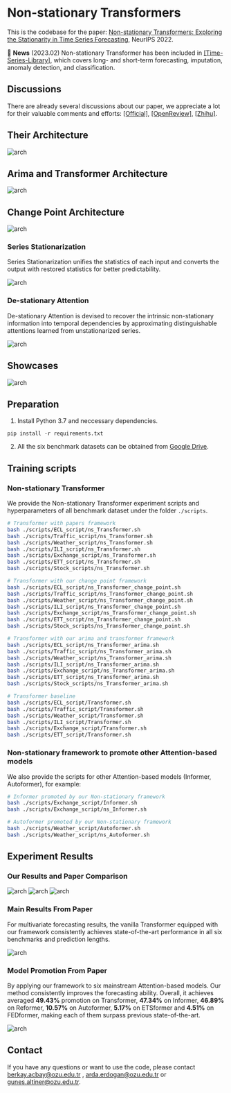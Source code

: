 # Non-stationary Transformers

This is the codebase for the paper:
[Non-stationary Transformers: Exploring the Stationarity in Time Series Forecasting](https://arxiv.org/abs/2205.14415), NeurIPS 2022.

:triangular_flag_on_post: **News** (2023.02) Non-stationary Transformer has been included in [[Time-Series-Library]](https://github.com/thuml/Time-Series-Library), which covers long- and short-term forecasting, imputation, anomaly detection, and classification.

## Discussions

There are already several discussions about our paper, we appreciate a lot for their valuable comments and efforts: [[Official]](https://mp.weixin.qq.com/s/LkpkTiNBVBYA-FqzAdy4dw), [[OpenReview]](https://openreview.net/forum?id=ucNDIDRNjjv), [[Zhihu]](https://zhuanlan.zhihu.com/p/535931701).

## Their Architecture

![arch](./figures/arch.png)
## Arima and Transformer Architecture
![arch](./figures/arima.jpeg)

## Change Point Architecture
![arch](./figures/change.jpeg)
### Series Stationarization

Series Stationarization unifies the statistics of each input and converts the output with restored statistics for better predictability. 

![arch](./figures/ss.png)

### De-stationary Attention

De-stationary Attention is devised to recover the intrinsic non-stationary information into temporal dependencies by approximating distinguishable attentions learned from unstationarized series. 

![arch](./figures/da.png)


## Showcases

![arch](./figures/showcases.png)

## Preparation

1. Install Python 3.7 and neccessary dependencies.
```
pip install -r requirements.txt
```
2. All the six benchmark datasets can be obtained from [Google Drive](https://drive.google.com/drive/folders/10qYO-N10LmyZhHg0KfAEKAQVho4HL2Dm?usp=sharing).

## Training scripts

### Non-stationary Transformer

We provide the Non-stationary Transformer experiment scripts and hyperparameters of all benchmark dataset under the folder `./scripts`.

```bash
# Transformer with papers framework
bash ./scripts/ECL_script/ns_Transformer.sh
bash ./scripts/Traffic_script/ns_Transformer.sh
bash ./scripts/Weather_script/ns_Transformer.sh
bash ./scripts/ILI_script/ns_Transformer.sh
bash ./scripts/Exchange_script/ns_Transformer.sh
bash ./scripts/ETT_script/ns_Transformer.sh
bash ./scripts/Stock_scripts/ns_Transformer.sh
```
```bash
# Transformer with our change point framework
bash ./scripts/ECL_script/ns_Transformer_change_point.sh
bash ./scripts/Traffic_script/ns_Transformer_change_point.sh
bash ./scripts/Weather_script/ns_Transformer_change_point.sh
bash ./scripts/ILI_script/ns_Transformer_change_point.sh
bash ./scripts/Exchange_script/ns_Transformer_change_point.sh
bash ./scripts/ETT_script/ns_Transformer_change_point.sh
bash ./scripts/Stock_scripts/ns_Transformer_change_point.sh
```
```bash
# Transformer with our arima and transformer framework
bash ./scripts/ECL_script/ns_Transformer_arima.sh
bash ./scripts/Traffic_script/ns_Transformer_arima.sh
bash ./scripts/Weather_script/ns_Transformer_arima.sh
bash ./scripts/ILI_script/ns_Transformer_arima.sh
bash ./scripts/Exchange_script/ns_Transformer_arima.sh
bash ./scripts/ETT_script/ns_Transformer_arima.sh
bash ./scripts/Stock_scripts/ns_Transformer_arima.sh
```

```bash
# Transformer baseline
bash ./scripts/ECL_script/Transformer.sh
bash ./scripts/Traffic_script/Transformer.sh
bash ./scripts/Weather_script/Transformer.sh
bash ./scripts/ILI_script/Transformer.sh
bash ./scripts/Exchange_script/Transformer.sh
bash ./scripts/ETT_script/Transformer.sh
```

### Non-stationary framework to promote other Attention-based models 

We also provide the scripts for other Attention-based models (Informer, Autoformer), for example:

```bash
# Informer promoted by our Non-stationary framework
bash ./scripts/Exchange_script/Informer.sh
bash ./scripts/Exchange_script/ns_Informer.sh

# Autoformer promoted by our Non-stationary framework
bash ./scripts/Weather_script/Autoformer.sh
bash ./scripts/Weather_script/ns_Autoformer.sh
```

## Experiment Results
### Our Results and Paper Comparison
![arch](./figures/emp_result.jpeg)
![arch](./figures/etth1_result.jpeg)
![arch](./figures/exchange_result.jpeg)

### Main Results From Paper

For multivariate forecasting results, the vanilla Transformer equipped with our framework consistently achieves state-of-the-art performance in all six benchmarks and prediction lengths.

![arch](./figures/main_results.png)

### Model Promotion From Paper

By applying our framework to six mainstream Attention-based models. Our method consistently improves the forecasting ability. Overall, it achieves averaged **49.43%** promotion on Transformer, **47.34%** on Informer, **46.89%** on Reformer, **10.57%** on Autoformer, **5.17%** on ETSformer and **4.51%** on FEDformer, making each of them surpass previous state-of-the-art.

![arch](./figures/promotion.png)


## Contact

If you have any questions or want to use the code, please contact berkay.acbay@ozu.edu.tr , arda.erdogan@ozu.edu.tr or gunes.altiner@ozu.edu.tr.
